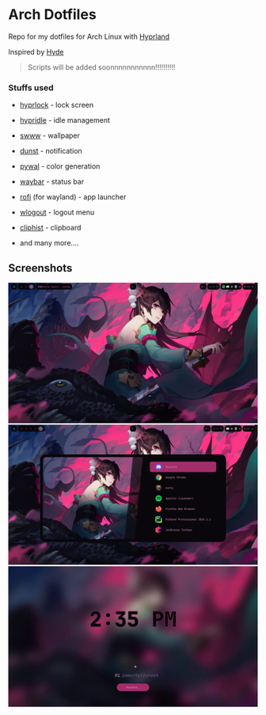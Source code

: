 # Arch Dotfiles

Repo for my dotfiles for Arch Linux with [Hyprland](https://hyprland.org)

Inspired by [Hyde](https://github.com/prasanthrangan/hyprdots)

> Scripts will be added soonnnnnnnnnnn!!!!!!!!!!

### Stuffs used

 - [hyprlock](https://github.com/hyprwm/hyprlock) - lock screen
 - [hypridle](https://github.com/hyprwm/hypridle) - idle management
 - [swww](https://github.com/LGFae/swww) - wallpaper
 - [dunst](https://dunst-project.org) - notification
 - [pywal](https://github.com/dylanaraps/pywal) - color generation
 - [waybar](https://github.com/Alexays/Waybar) - status bar
 - [rofi](https://github.com/lbonn/rofi) (for wayland) - app launcher
 - [wlogout](https://github.com/ArtsyMacaw/wlogout) - logout menu
 - [cliphist](https://github.com/sentriz/cliphist) - clipboard

 - and many more....

## Screenshots

<img src="/assets/screen.png">
<img src="/assets/rofi.png">
<img src="/assets/lockscreen.png">
